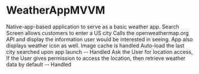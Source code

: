 # WeatherAppMVVM
Native-app-based application to serve as a basic weather app.
Search Screen allows customers to enter a US city
Calls the openweathermap.org API and display the information user would be interested in seeing. App also displays weather icon as well.
Image cache is handled
Auto-load the last city searched upon app launch -- Handled
Ask the User for location access, If the User gives permission to access the location, then retrieve weather data by default -- Handled
